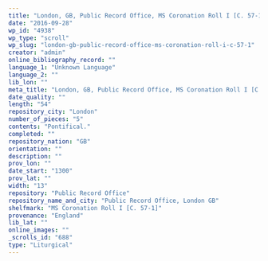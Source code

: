 ```yaml
---
title: "London, GB, Public Record Office, MS Coronation Roll I [C. 57-1]"
date: "2016-09-28"
wp_id: "4938"
wp_type: "scroll"
wp_slug: "london-gb-public-record-office-ms-coronation-roll-i-c-57-1"
creator: "admin"
online_bibliography_record: ""
language_1: "Unknown Language"
language_2: ""
lib_lon: ""
meta_title: "London, GB, Public Record Office, MS Coronation Roll I [C. 57-1]"
date_quality: ""
length: "54"
repository_city: "London"
number_of_pieces: "5"
contents: "Pontifical."
completed: ""
repository_nation: "GB"
orientation: ""
description: ""
prov_lon: ""
date_start: "1300"
prov_lat: ""
width: "13"
repository: "Public Record Office"
repository_name_and_city: "Public Record Office, London GB"
shelfmark: "MS Coronation Roll I [C. 57-1]"
provenance: "England"
lib_lat: ""
online_images: ""
_scrolls_id: "688"
type: "Liturgical"
---
```




